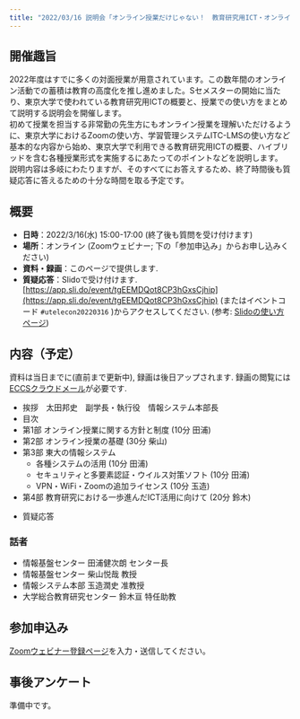 ```yaml
---
title: "2022/03/16 説明会「オンライン授業だけじゃない！　教育研究用ICT・オンライン会議ツールの説明会」"
---
```


## 開催趣旨

2022年度はすでに多くの対面授業が用意されています。この数年間のオンライン活動での蓄積は教育の高度化を推し進めました。Sセメスターの開始に当たり、東京大学で使われている教育研究用ICTの概要と、授業での使い方をまとめて説明する説明会を開催します。<br>
初めて授業を担当する非常勤の先生方にもオンライン授業を理解いただけるように、東京大学におけるZoomの使い方、学習管理システムITC-LMSの使い方など基本的な内容から始め、東京大学で利用できる教育研究用ICTの概要、ハイブリッドを含む各種授業形式を実施するにあたってのポイントなどを説明します。<br>
説明内容は多岐にわたりますが、そのすべてにお答えするため、終了時間後も質疑応答に答えるための十分な時間を取る予定です。

## 概要

* **日時**：2022/3/16(水) 15:00-17:00 (終了後も質問を受け付けます)
* **場所**：オンライン (Zoomウェビナー; 下の「参加申込み」からお申し込みください)
* **資料・録画**：このページで提供します.
* **質疑応答**：Slidoで受け付けます. [https://app.sli.do/event/tgEEMDQot8CP3hGxsCjhip](https://app.sli.do/event/tgEEMDQot8CP3hGxsCjhip) (またはイベントコード `#utelecon20220316` )からアクセスしてください. (参考: [Slidoの使い方ページ](/slido/))

## 内容（予定）

資料は当日までに(直前まで更新中), 録画は後日アップされます. 録画の閲覧には[ECCSクラウドメール](/eccs_cloud_email)が必要です.

- 挨拶　太田邦史　副学長・執行役　情報システム本部長
- 目次<!-- (**[資料](slides/00-index.pdf)****[動画](https://youtu.be/...)**)-->
- 第1部 オンライン授業に関する方針と制度 (10分 田浦<!--; **[資料](slides/01-xxx.pdf)**・**[動画](https://youtu.be/...)**-->)
- 第2部 オンライン授業の基礎 (30分 柴山<!--; **[資料](slides/02-xxx.pdf)**・**[動画](https://youtu.be/...)**-->)
- 第3部 東大の情報システム
    - 各種システムの活用 (10分 田浦<!--; **[資料](slides/03-1-xxx.pdf)**・**[動画](https://youtu.be/...)**-->)
    - セキュリティと多要素認証・ウイルス対策ソフト (10分 田浦<!--; **[資料](slides/03-2-xxx.pdf)**・**[動画](https://youtu.be/...)**-->)
    - VPN・WiFi・Zoomの追加ライセンス (10分 玉造<!--; **[資料](slides/03-3-vpn-wifi.pdf)**・**[動画](https://youtu.be/...)**-->)
- 第4部 教育研究における一歩進んだICT活用に向けて (20分 鈴木<!--; **[資料](slides/04-xxx.pdf)**・**[動画](https://youtu.be/...)**-->)
* 質疑応答<!-- (**[動画](https://youtu.be/...)**)-->

### 話者

- 情報基盤センター 田浦健次朗 センター長
- 情報基盤センター 柴山悦哉 教授
- 情報システム本部 玉造潤史 准教授
- 大学総合教育研究センター 鈴木亘 特任助教

## 参加申込み

[Zoomウェビナー登録ページ](https://u-tokyo-ac-jp.zoom.us/webinar/register/WN_SqIEjYx4S6uV9YaVef5ryg)を入力・送信してください。

## 事後アンケート

準備中です。
